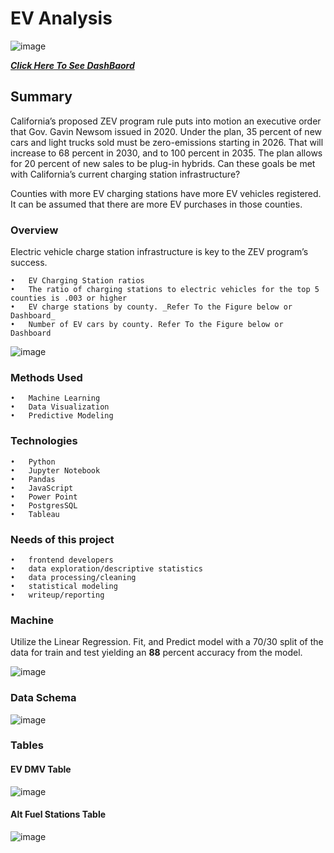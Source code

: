 # EV Analysis

![image](https://user-images.githubusercontent.com/96215773/172335857-bb1d9968-e0bd-4dda-9041-7a605870bf14.png)

[***Click Here To See DashBaord***](https://public.tableau.com/shared/9FPZ8QC7M?:display_count=n&:origin=viz_share_link)

## Summary
  California’s proposed ZEV program rule puts into motion an executive order that Gov. Gavin Newsom issued in 2020. Under the plan, 35 percent of new cars and light trucks sold must be zero-emissions starting in 2026. That will increase to 68 percent in 2030, and to 100 percent in 2035. The plan allows for 20 percent of new sales to be plug-in hybrids. Can these goals be met with California’s current charging station infrastructure?

  Counties with more EV charging stations have more EV vehicles registered. It can be assumed that there are more EV purchases in those counties.
  
### Overview
  
  Electric vehicle charge station infrastructure is key to the ZEV program’s success.
  
    •	EV Charging Station ratios 
    •	The ratio of charging stations to electric vehicles for the top 5 counties is .003 or higher                  
    •	EV charge stations by county. _Refer To the Figure below or Dashboard_
    •	Number of EV cars by county. Refer To the Figure below or Dashboard

![image](https://user-images.githubusercontent.com/96215773/172464865-72ecbb22-dbe8-4a45-8691-c68c307acf5c.png)


### Methods Used

    •	Machine Learning
    •	Data Visualization
    •	Predictive Modeling
     
### Technologies

    •	Python
    •	Jupyter Notebook
    •	Pandas
    •	JavaScript
    •	Power Point
    •	PostgresSQL
    •	Tableau

   
 ### Needs of this project
 
    •	frontend developers
    •	data exploration/descriptive statistics
    •	data processing/cleaning
    •	statistical modeling
    •	writeup/reporting

    
### Machine
  
  Utilize the Linear Regression. Fit, and Predict model with a 70/30 split of the data for train and test yielding an **88** percent accuracy from the model.
    
![image](https://user-images.githubusercontent.com/96215773/172475070-fe3f5fa5-a079-4e9c-8e5e-14da1ab32def.png)


### Data Schema
 
  ![image](https://user-images.githubusercontent.com/96215773/170896938-7f493290-acdb-4bb0-9956-c2412409db0d.png)

### Tables

#### EV DMV Table

  ![image](https://user-images.githubusercontent.com/96215773/170397024-e1fc6417-d14a-4275-a98f-99023b21b41a.png)

#### Alt Fuel Stations Table

  ![image](https://user-images.githubusercontent.com/96215773/170398451-6b0ba983-3c52-4d9d-b17d-e9985fdf0954.png)


